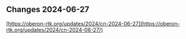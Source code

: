 ## Changes 2024-06-27

[https://oberon-rtk.org/updates/2024/cn-2024-06-27](https://oberon-rtk.org/updates/2024/cn-2024-06-27/)

